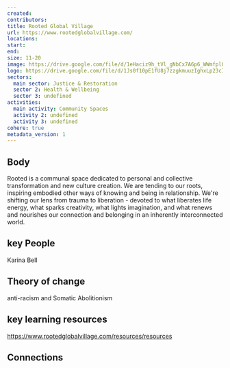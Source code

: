 ```yaml
---
created:
contributors: 
title: Rooted Global Village
url: https://www.rootedglobalvillage.com/
locations: 
start: 
end: 
size: 11-20
image: https://drive.google.com/file/d/1eHaciz9h_tVl_gNbCx7A6p6_WWmfplQu/view?usp=drive_link
logo: https://drive.google.com/file/d/1Js0f10pE1fU8j7zzgkmuuzIghxLp23cI/view?usp=drive_link
sectors:
  main sector: Justice & Restoration
  sector 2: Health & Wellbeing
  sector 3: undefined
activities: 
  main activity: Community Spaces
  activity 2: undefined
  activity 3: undefined
cohere: true
metadata_version: 1
---
```



## Body

Rooted is a communal space dedicated to personal and collective transformation and new culture creation. We are tending to our roots, inspiring embodied other ways of knowing and being in relationship. We're shifting our lens from trauma to liberation - devoted to what liberates life energy, what sparks creativity, what lights imagination, and what renews and nourishes our connection and belonging in an inherently interconnected world.

## key People

Karina Bell

## Theory of change

anti-racism and Somatic Abolitionism

## key learning resources

https://www.rootedglobalvillage.com/resources/resources

## Connections



